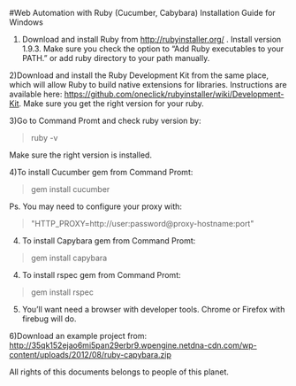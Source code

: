 #Web Automation with Ruby (Cucumber, Cabybara) Installation Guide for Windows

1) Download and install Ruby from http://rubyinstaller.org/ . Install version 1.9.3. Make sure you check the option to “Add Ruby executables to your PATH.” or add ruby directory to your path manually.

2)Download and install the Ruby Development Kit from the same place, which will allow Ruby to build native extensions for libraries. Instructions are available here: https://github.com/oneclick/rubyinstaller/wiki/Development-Kit. Make sure  you get the right version for your ruby.

3)Go to Command Promt and check ruby version by:
> ruby -v


Make sure the right version is installed.

4)To install Cucumber gem from Command Promt:
>gem install cucumber


Ps. You may need to configure your proxy with:

> "HTTP_PROXY=http://user:password@proxy-hostname:port"



4) To install Capybara gem from Command Promt:
> gem install capybara 

4) To install rspec gem from Command Promt:
> gem install rspec 

5) You’ll want need a browser with developer tools. Chrome or Firefox with firebug will do.

6)Download an example project from: http://35qk152ejao6mi5pan29erbr9.wpengine.netdna-cdn.com/wp-content/uploads/2012/08/ruby-capybara.zip 



All rights of this documents belongs to people of this planet.
